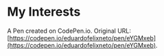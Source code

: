 # My Interests

A Pen created on CodePen.io. Original URL: [https://codepen.io/eduardofelixneto/pen/eYGMxeb](https://codepen.io/eduardofelixneto/pen/eYGMxeb).


